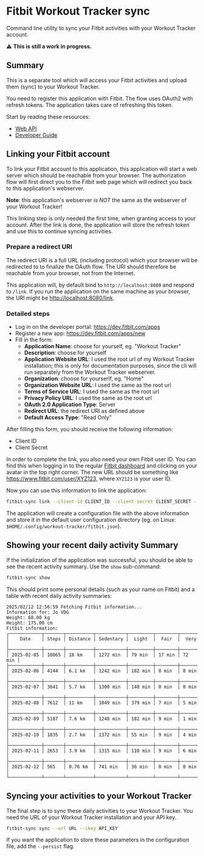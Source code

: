 # Fitbit Workout Tracker sync

Command line utility to sync your Fitbit activities with your Workout Tracker
account.

:warning: **This is still a work in progress.**

## Summary

This is a separate tool which will access your Fitbit activities and upload them
(sync) to your Workout Tracker.

You need to register this application with Fitbit. The flow uses OAuth2 with
refresh tokens. The application takes care of refreshing this token.

Start by reading these resources:

- [Web API](https://dev.fitbit.com/build/reference/web-api/)
- [Developer Guide](https://dev.fitbit.com/build/reference/web-api/developer-guide/)

## Linking your Fitbit account

To link your Fitbit account to this application, this application will start a
web server which should be reachable from your browser. The authorization flow
will first direct you to the Fitbit web page which will redirect you back to
this application's webserver.

**Note**: this application's webserver is _NOT_ the same as the webserver of
your Workout Tracker!

This linking step is only needed the first time, when granting access to your
account. After the link is done, the application will store the refresh token
and use this to continue syncing activities.

### Prepare a redirect URI

The redirect URI is a full URL (including protocol) which your browser will be
redirected to to finalize the OAuth flow. The URI should therefore be reachable
from your browser, not from the Internet.

This application will, by default bind to `http://localhost:8080` and respond to
`/link`. If you run the application on the same machine as your browser, the URI
might be <http://localhost:8080/link>.

### Detailed steps

- Log in on the developer portal: <https://dev.fitbit.com/apps>
- Register a new app: <https://dev.fitbit.com/apps/new>
- Fill in the form:
  - **Application Name**: choose for yourself, eg. "Workout Tracker"
  - **Description**: choose for yourself
  - **Application Website URL**: I used the root url of my Workout Tracker
    installation; this is only for documentation purposes, since the cli will
    run separately from the Workout Tracker webserver.
  - **Organization**: choose for yourserlf, eg. "Home"
  - **Organization Website URL**: I used the same as the root url
  - **Terms of Service URL**: I used the same as the root url
  - **Privacy Policy URL**: I used the same as the root url
  - **OAuth 2.0 Application Type**: Server
  - **Redirect URL**: the redirect URI as defined above
  - **Default Access Type**: "Read Only"

After filling this form, you should receive the following information:

- Client ID
- Client Secret

In order to complete the link, you also need your own Fitbit user ID. You can
find this when logging in to the regular
[Fitbit dashboard](https://www.fitbit.com/dashboard) and clicking on your avatar
in the top right corner. The new URL should be something like
<https://www.fitbit.com/user/XYZ123>, where `XYZ123` is your user ID.

Now you can use this information to link the application:

```bash
fitbit-sync link --client-id CLIENT_ID --client-secret CLIENT_SECRET --user-id USER_ID
```

The application will create a configuration file with the above information and
store it in the default user configuration directory (eg. on Linux:
`$HOME/.config/workout-tracker/fitbit.json`).

## Showing your recent daily activity Summary

If the initialization of the application was successful, you should be able to
see the recent activity summary. Use the `show` sub-command:

```bash
fitbit-sync show
```

This should print some personal details (such as your name on Fitbit) and a
table with recent daily activity summaries:

```text
2025/02/12 12:56:59 Fetching Fitbit information...
Information for: Jo VDG
Weight: 68.00 kg
Height: 175.00 cm
Fitbit information:
┌────────────┬───────┬──────────┬───────────┬─────────┬────────┬────────┐
│    Date    │ Steps │ Distance │ Sedentary │  Light  │  Fair  │  Very  │
├────────────┼───────┼──────────┼───────────┼─────────┼────────┼────────┤
│ 2025-02-05 │ 10865 │ 18 km    │ 1272 min  │ 79 min  │ 17 min │ 72 min │
├────────────┼───────┼──────────┼───────────┼─────────┼────────┼────────┤
│ 2025-02-06 │ 4144  │ 6.1 km   │ 1242 min  │ 182 min │ 8 min  │ 8 min  │
├────────────┼───────┼──────────┼───────────┼─────────┼────────┼────────┤
│ 2025-02-07 │ 3641  │ 5.7 km   │ 1300 min  │ 140 min │ 0 min  │ 0 min  │
├────────────┼───────┼──────────┼───────────┼─────────┼────────┼────────┤
│ 2025-02-08 │ 7612  │ 11 km    │ 1049 min  │ 379 min │ 7 min  │ 5 min  │
├────────────┼───────┼──────────┼───────────┼─────────┼────────┼────────┤
│ 2025-02-09 │ 5187  │ 7.6 km   │ 1248 min  │ 182 min │ 9 min  │ 1 min  │
├────────────┼───────┼──────────┼───────────┼─────────┼────────┼────────┤
│ 2025-02-10 │ 1835  │ 2.7 km   │ 1372 min  │ 55 min  │ 9 min  │ 4 min  │
├────────────┼───────┼──────────┼───────────┼─────────┼────────┼────────┤
│ 2025-02-11 │ 2653  │ 3.9 km   │ 1315 min  │ 110 min │ 9 min  │ 6 min  │
├────────────┼───────┼──────────┼───────────┼─────────┼────────┼────────┤
│ 2025-02-12 │ 565   │ 0.76 km  │ 741 min   │ 36 min  │ 0 min  │ 0 min  │
└────────────┴───────┴──────────┴───────────┴─────────┴────────┴────────┘
```

## Syncing your activities to your Workout Tracker

The final step is to sync these daily activities to your Workout Tracker. You
need the URL of your Workout Tracker installation and your API key.

```bash
fitbit-sync sync --url URL --ikey API_KEY
```

If you want the application to store these parameters in the configuration file,
add the `--persist` flag.
